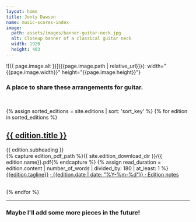 ```yaml
---
layout: home
title: Jonty Dawson
name: music-scores-index
image:
  path: assets/images/banner-guitar-neck.jpg
  alt: Closeup banner of a classical guitar neck
  width: 1920
  height: 403
---
```


![{{ page.image.alt }}]({{page.image.path | relative_url}}){: width="{{page.image.width}}" height="{{page.image.height}}"}


<h3>A place to share these arrangements for guitar.</h3>
<br>
<section>

{% assign sorted_editions = site.editions | sort: 'sort_key' %}
{% for edition in sorted_editions %}
  <article id="{{ edition.slug }}">
    <div class="edition-card-content">
      <h2 class="edition-entry-title">
        <a href="{{ site.baseurl }}{{ edition.url }}">
          {{ edition.title }}
        </a>
      </h2>
      <div class="edition-entry-subheading">
          {{ edition.subheading }}
      </div>
      {% capture edition_pdf_path %}{{ site.edition_download_dir }}/{{ edition.name}}.pdf{% endcapture %}
      {% assign read_duration = edition.content | number_of_words  | divided_by: 180 | at_least: 1 %}
      <span class="edition-tagline">
        <a href="{{ edition_pdf_path | absolute_url }}" data-goatcounter-click="{{edition_pdf_path}}" data-goatcounter-title="{{edition.name}}.pdf" data-goatcounter-referrer="edition-card-tagline">{{edition.tagline}}</a>
        <a href="{{ site.baseurl }}{{ edition.url }}">· {{edition.date | date: "%Y-%m-%d"}} · Edition notes</a>
      </span>
    </div>
    <br>
  </article>

{% endfor %}

</section>

<hr>
<h3>
Maybe I'll add some more pieces in the future!
</h3>


<br>
<br>
<br>
<br>
<br>